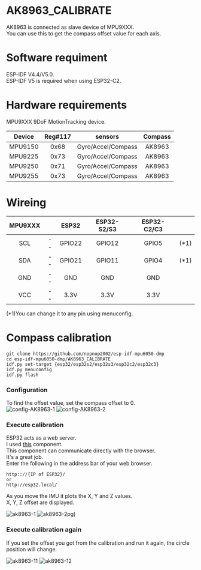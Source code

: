 # AK8963_CALIBRATE
AK8963 is connected as slave device of MPU9XXX.   
You can use this to get the compass offset value for each axis.   

# Software requiment   
ESP-IDF V4.4/V5.0.   
ESP-IDF V5 is required when using ESP32-C2.   


# Hardware requirements
MPU9XXX 9DoF MotionTracking device.   

|Device|Reg#117|sensors|Compass|
|:-:|:-:|:-:|:-:|
|MPU9150|0x68|Gyro/Accel/Compass|AK8963|
|MPU9225|0x73|Gyro/Accel/Compass|AK8963|
|MPU9250|0x71|Gyro/Accel/Compass|AK8963|
|MPU9255|0x73|Gyro/Accel/Compass|AK8963|

# Wireing
|MPU9XXX||ESP32|ESP32-S2/S3|ESP32-C2/C3||
|:-:|:-:|:-:|:-:|:-:|:-:|
|SCL|--|GPIO22|GPIO12|GPIO5|(*1)|
|SDA|--|GPIO21|GPIO11|GPIO4|(*1)|
|GND|--|GND|GND|GND||
|VCC|--|3.3V|3.3V|3.3V||

(*1)You can change it to any pin using menuconfig.   

# Compass calibration
```
git clone https://github.com/nopnop2002/esp-idf-mpu6050-dmp
cd esp-idf-mpu6050-dmp/AK8963_CALIBRATE
idf.py set-target {esp32/esp32s2/esp32s3/esp32c2/esp32c3}
idf.py menuconfig
idf.py flash
```

### Configuration   
To find the offset value, set the compass offset to 0.   
![config-AK8963-1](https://user-images.githubusercontent.com/6020549/227429885-7326b087-f37e-4f42-9f7b-0928e27e1b01.jpg)
![config-AK8963-2](https://user-images.githubusercontent.com/6020549/227429891-0a10160d-e845-4a79-b188-7e3ae59c279f.jpg)

### Execute calibration   
ESP32 acts as a web server.   
I used [this](https://github.com/Molorius/esp32-websocket) component.   
This component can communicate directly with the browser.   
It's a great job.   
Enter the following in the address bar of your web browser.   
```
http:://{IP of ESP32}/
or
http://esp32.local/
```

As you move the IMU it plots the X, Y and Z values.   
X, Y, Z offset are displayed.   

![ak8963-1](https://user-images.githubusercontent.com/6020549/227429940-de9ae64b-e340-4dde-aab5-0922136cc132.jpg)
![ak8963-2](https://user-images.githubusercontent.com/6020549/227429942-aca6f504-757c-489e-891d-c677c6434bbf.jpg)pg)

### Execute calibration again   
If you set the offset you got from the calibration and run it again, the circle position will change.   

![ak8963-11](https://user-images.githubusercontent.com/6020549/227429988-2e2da23e-8fbb-4217-9627-c5608f6a94a4.jpg)
![ak8963-12](https://user-images.githubusercontent.com/6020549/227429992-b4d6c1fa-c572-4495-bfc8-0170a26f8fbd.jpg)

